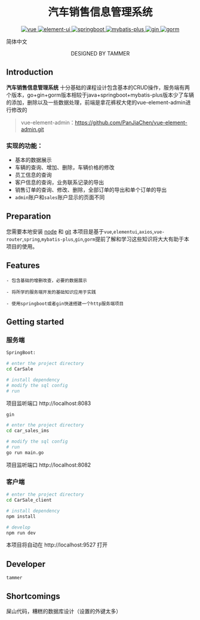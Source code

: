 <h1 align="center">汽车销售信息管理系统</h1>

<p align="center">
  <a href="https://github.com/vuejs/vue">
    <img src="https://img.shields.io/badge/vue-brightgreeng" alt="vue">
  </a>
  <a href="https://element.eleme.cn/#/zh-CN">
    <img src="https://img.shields.io/badge/ElementUI-purple
    " alt="element-ui">
  </a>
  <a href="https://spring.io/">
    <img src="https://img.shields.io/badge/SpringBoot-brightgreen" alt="springboot">
  </a>
  <a href="https://baomidou.com/">
    <img src="https://img.shields.io/badge/Mybatis_Plus-purple" alt="mybatis-plus">
  </a>
  <a href="https://github.com/gin-gonic/gin">
    <img src="https://img.shields.io/badge/gin-brightgreen" alt="gin">       
  </a>
  <a href="https://gorm.io/zh_CN/docs/index.html">
    <img src="https://img.shields.io/badge/gorm-purple" alt="gorm">
  </a>
</p>

简体中文

<p align="center">DESIGNED BY TAMMER</p>

## Introduction

**汽车销售信息管理系统**
十分基础的课程设计包含基本的CRUD操作，服务端有两个版本，go+gin+gorm版本相较于java+springboot+mybatis-plus版本少了车辆的添加，删除以及一些数据处理，前端是拿花裤衩大佬的vue-element-admin进行修改的

> vue-element-admin：https://github.com/PanJiaChen/vue-element-admin.git

### 实现的功能：

- 基本的数据展示
- 车辆的查询、增加、删除，车辆价格的修改
- 员工信息的查询
- 客户信息的查询，业务联系记录的导出
- 销售订单的查询、修改、删除，全部订单的导出和单个订单的导出
- `admin`账户和`sales`账户显示的页面不同

## Preparation

您需要本地安装 [node](https://nodejs.org/) 和 [git](https://git-scm.com/)
本项目是基于`vue`,`elementui`,`axios`,`vue-router`,`spring`,`mybatis-plus`,`gin`,`gorm`提前了解和学习这些知识将大大有助于本项目的使用。

## Features

```
- 包含基础的增删改查，必要的数据展示

- 将所学的服务端开发的基础知识应用于实践

- 使用springboot或者gin快速搭建一个http服务端项目
```

## Getting started
### 服务端

```bash
SpringBoot: 

# enter the project directory
cd CarSale

# install dependency
# modify the sql config
# run 
```
项目监听端口 http://localhost:8083 
```bash
gin

# enter the project directory
cd car_sales_ims

# modify the sql config
# run
go run main.go 
```
项目监听端口 http://localhost:8082
### 客户端

```bash
# enter the project directory
cd CarSale_client

# install dependency
npm install

# develop
npm run dev
```
本项目将自动在 http://localhost:9527 打开

## Developer

`tammer`

## Shortcomings

屎山代码，糟糕的数据库设计（设置的外键太多）

